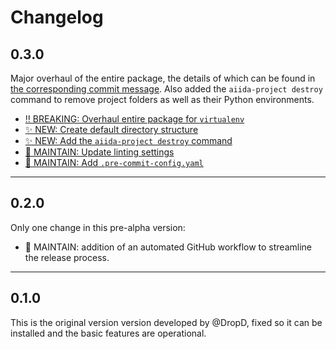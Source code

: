 # Changelog

## 0.3.0

Major overhaul of the entire package, the details of which can be found in [the corresponding commit message](https://github.com/aiidateam/aiida-project/commit/a799ddc0763ca12ed179c821125bef6a4acb116d).
Also added the `aiida-project destroy` command to remove project folders as well as their Python environments.

* [‼️ BREAKING: Overhaul entire package for `virtualenv`](https://github.com/aiidateam/aiida-project/commit/a799ddc0763ca12ed179c821125bef6a4acb116d)
* [✨ NEW: Create default directory structure](https://github.com/aiidateam/aiida-project/commit/ceeda2f64c59366616db00d5d51b323087924f41)
* [✨ NEW: Add the `aiida-project destroy` command](https://github.com/aiidateam/aiida-project/commit/260303e0dada0a8ace5c76c6ccb8539aece69614)
* [🔧 MAINTAIN: Update linting settings](https://github.com/aiidateam/aiida-project/commit/8fbc7de818820445acc31631e59af258395796fd)
* [🔧 MAINTAIN: Add `.pre-commit-config.yaml`](https://github.com/aiidateam/aiida-project/commit/938fce0a52c8f393adae9327785ff4fbeea0b4a2)

---

## 0.2.0

Only one change in this pre-alpha version:

* 🔧 MAINTAIN: addition of an automated GitHub workflow to streamline the release process.

---

## 0.1.0

This is the original version version developed by @DropD, fixed so it can be installed and the basic features are operational.
